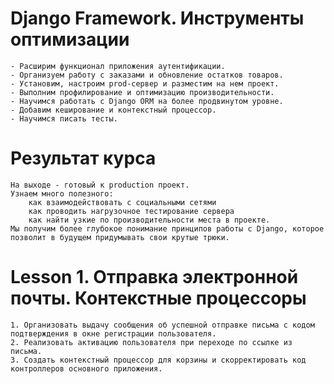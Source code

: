 # Django Framework. Инструменты оптимизации

    - Расширим функционал приложения аутентификации. 
    - Организуем работу с заказами и обновление остатков товаров. 
    - Установим, настроим prod-сервер и разместим на нем проект. 
    - Выполним профилирование и оптимизацию производительности.
    - Научимся работать с Django ORM на более продвинутом уровне. 
    - Добавим кеширование и контекстный процессор. 
    - Научимся писать тесты.

# Результат курса

    На выходе - готовый к production проект.
    Узнаем много полезного: 
        как взаимодействовать с социальными сетями
        как проводить нагрузочное тестирование сервера
        как найти узкие по производительности места в проекте.
    Мы получим более глубокое понимание принципов работы с Django, которое позволит в будущем придумывать свои крутые трюки.

# Lesson 1. Отправка электронной почты. Контекстные процессоры

    1. Организовать выдачу сообщения об успешной отправке письма с кодом подтверждения в окне регистрации пользователя.
    2. Реализовать активацию пользователя при переходе по ссылке из письма.
    3. Создать контекстный процессор для корзины и скорректировать код контроллеров основного приложения.